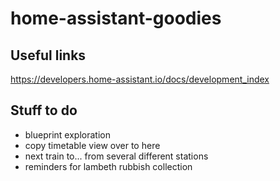 # home-assistant-goodies

## Useful links

https://developers.home-assistant.io/docs/development_index

## Stuff to do

- blueprint exploration
- copy timetable view over to here
- next train to... from several different stations
- reminders for lambeth rubbish collection

